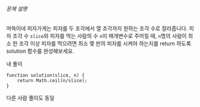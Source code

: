 ###### 문제 설명

머쓱이네 피자가게는 피자를 두 조각에서 열 조각까지 원하는 조각 수로 잘라줍니다. 피자 조각 수 `slice`와 피자를 먹는 사람의 수 `n`이 매개변수로 주어질 때, `n`명의 사람이 최소 한 조각 이상 피자를 먹으려면 최소 몇 판의 피자를 시켜야 하는지를 return 하도록 solution 함수를 완성해보세요.

내 풀이
```JS
function solution(slice, n) {
    return Math.ceil(n/slice);
}
```

다른 사람 풀이도 동일